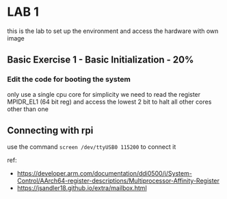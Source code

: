 
# LAB 1

this is the lab to set up the environment and access the hardware with own image

## Basic Exercise 1 - Basic Initialization - 20%

### Edit the code for booting the system

only use a single cpu core for simplicity
we need to read the register MPIDR_EL1 (64 bit reg) and access the lowest 2 bit to halt all other cores other than one

## Connecting with rpi

use the command `screen /dev/ttyUSB0 115200` to connect it

ref:
* https://developer.arm.com/documentation/ddi0500/j/System-Control/AArch64-register-descriptions/Multiprocessor-Affinity-Register
* https://jsandler18.github.io/extra/mailbox.html

